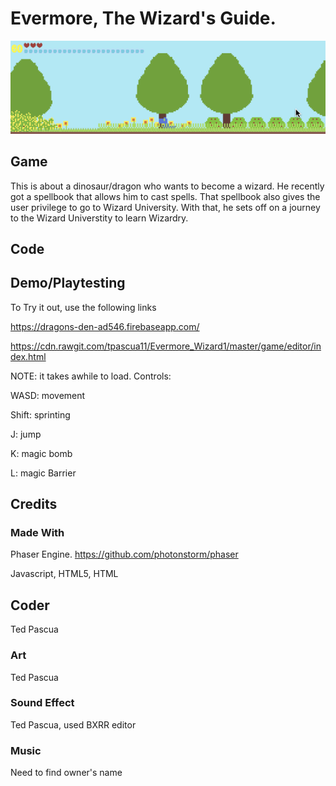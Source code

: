 # Evermore, The Wizard's Guide.

![Alt text](https://github.com/tpascua11/Evermore_Wizard1/blob/master/document/DinosaurWizardBetter.gif "Optional title")

## Game
This is about a dinosaur/dragon who wants to become a wizard. He recently got a spellbook that allows him to cast spells. That spellbook also gives the user privilege to go to Wizard University. With that, he sets off on a journey to the Wizard Universtity to learn Wizardry. 


## Code 



## Demo/Playtesting
To Try it out, use the following links

https://dragons-den-ad546.firebaseapp.com/

https://cdn.rawgit.com/tpascua11/Evermore_Wizard1/master/game/editor/index.html

NOTE: it takes awhile to load.
Controls:

  WASD: movement
  
  Shift: sprinting
  
  J: jump
  
  K: magic bomb
  
  L: magic Barrier

## Credits

### Made With

Phaser Engine. https://github.com/photonstorm/phaser

Javascript, HTML5, HTML


## Coder

Ted Pascua
 
### Art

Ted Pascua

### Sound Effect

  Ted Pascua, used BXRR editor

### Music
   Need to find owner's name


